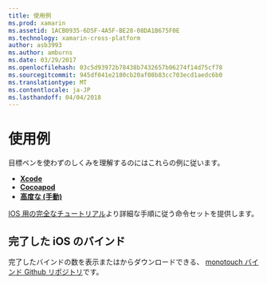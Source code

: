 ```yaml
---
title: 使用例
ms.prod: xamarin
ms.assetid: 1ACB0935-6D5F-4A5F-BE28-08DA1B675F0E
ms.technology: xamarin-cross-platform
author: asb3993
ms.author: amburns
ms.date: 03/29/2017
ms.openlocfilehash: 03c5d93972b78438b7432657b06274f14d75cf78
ms.sourcegitcommit: 945df041e2180cb20af08b83cc703ecd1aedc6b0
ms.translationtype: MT
ms.contentlocale: ja-JP
ms.lasthandoff: 04/04/2018
---
```

# <a name="examples"></a>使用例

目標ペンを使わずのしくみを理解するのにはこれらの例に従います。

- [**Xcode**](xcode.md)
- [**Cocoapod**](cocoapod.md)
- [**高度な (手動)**](advanced.md)

[IOS 用の完全なチュートリアル](~/ios/platform/binding-objective-c/walkthrough.md)より詳細な手順に従う命令セットを提供します。

## <a name="completed-ios-bindings"></a>完了した iOS のバインド

完了したバインドの数を表示またはからダウンロードできる、 [monotouch バインド Github リポジトリ](https://github.com/mono/monotouch-bindings/)です。

